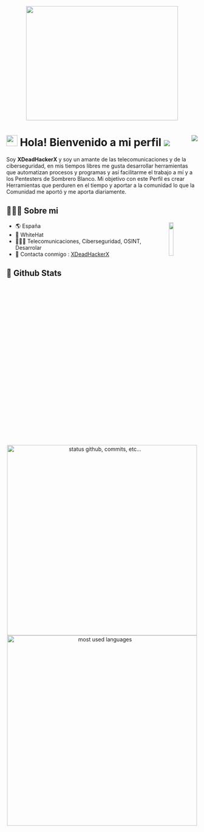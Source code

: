 <p align="center"> <img width="400" height="300" src="https://s6.gifyu.com/images/programing.gif"> </p>

# <img src="https://github.com/abhishekapk/abhishekapk/blob/master/Assests/Hi.gif" width="29px"> Hola! Bienvenido a mi perfil <img src="https://img.shields.io/github/followers/XDeadHackerX?style=social"> <img align="right" src="https://komarev.com/ghpvc/?username=XDeadHackerX&style=flat-square&color=blue">

Soy **XDeadHackerX** y soy un amante de las telecomunicaciones y de la ciberseguridad, en mis tiempos libres me gusta desarrollar herramientas que automatizan procesos y programas y así facilitarme el trabajo a mí y a los Pentesters de Sombrero Blanco. Mi objetivo con este Perfil es crear Herramientas que perduren en el tiempo y aportar a la comunidad lo que la Comunidad me aportó y me aporta diariamente. 

## 👨🏻‍💻 Sobre mi

<img align="right" src=https://s6.gifyu.com/images/wifi.gif width="15%"/>

- 🌎 España
- 🤠 WhiteHat
- 👨🏻‍💻 Telecomunicaciones, Ciberseguridad, OSINT, Desarrolar
- 📧 Contacta conmigo : [XDeadHackerX](mailto:xXDeadHackerXx@protonmail.com)
## 🌟 Github Stats

<p align="center">
    <img alt="status github, commits, etc..." width="500px" src="https://github-readme-stats.vercel.app/api?username=XDeadHackerX&count_private=true&show_icons=true&custom_title=Github&theme=algolia&bg_color=0,000000,130F40&layout=compact&border_radius=8"
    /> <br>
    <img alt="most used languages" width="500px" src="https://github-readme-stats.vercel.app/api/top-langs/?username=XDeadHackerX&count_private=true&theme=algolia&bg_color=0,000000,130F40&layout=compact&border_radius=8&langs_count=20"/>
</p>
